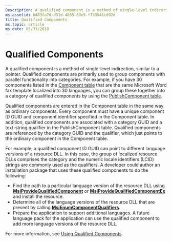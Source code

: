 ```yaml
---
Description: A qualified component is a method of single-level indirection, similar to a pointer.
ms.assetid: b483fa7d-d31d-4855-89e5-f733541cd92d
title: Qualified Components
ms.topic: article
ms.date: 05/31/2018
---
```


# Qualified Components

A qualified component is a method of single-level indirection, similar to a pointer. Qualified components are primarily used to group components with parallel functionality into categories. For example, if you have 30 components listed in the [Component table](component-table.md) that are the same Microsoft Word fax template localized into 30 languages, you can group these together into a category of qualified components by using the [PublishComponent table](publishcomponent-table.md).

Qualified components are entered in the Component table in the same way as ordinary components. Every component must have a unique component ID GUID and component identifier specified in the Component table. In addition, qualified components are associated with a category GUID and a text-string qualifier in the PublishComponent table. Qualified components are referenced by the category GUID and the qualifier, which just points to the ordinary component in the Component table.

For example, a qualified component ID GUID can point to different language versions of a resource DLL. In this case, the group of localized resource DLLs comprises the category and the numeric locale identifiers (LCID) strings are commonly used as the qualifiers. A developer could author an installation package that uses these qualified components to do the following:

-   Find the path to a particular language version of the resource DLL using [**MsiProvideQualifiedComponent**](/windows/desktop/api/Msi/nf-msi-msiprovidequalifiedcomponenta) or [**MsiProvideQualifiedComponentEx**](/windows/desktop/api/Msi/nf-msi-msiprovidequalifiedcomponentexa) and install the resource.
-   Determine all of the language versions of the resource DLL that are present by calling [**MsiEnumComponentQualifiers**](/windows/desktop/api/Msi/nf-msi-msienumcomponentqualifiersa).
-   Prepare the application to support additional languages. A future language pack for the application can use the qualified component to add more language versions of the resource DLL.

For more information, see [Using Qualified Components](using-qualified-components.md).

 

 



